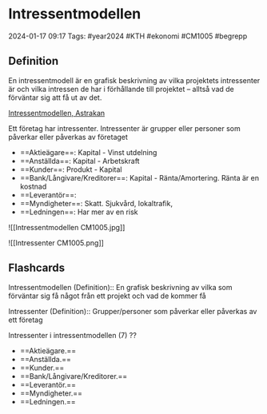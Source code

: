 # Intressentmodellen

2024-01-17 09:17
Tags: #year2024 #KTH #ekonomi #CM1005 #begrepp

## Definition

En intressentmodell är en grafisk beskrivning av vilka projektets intressenter är och vilka intressen de har i förhållande till projektet – alltså vad de förväntar sig att få ut av det.

[Intressentmodellen, Astrakan](https://www.astrakan.se/intressentmodellen/)

Ett företag har intressenter. Intressenter är grupper eller personer som påverkar eller påverkas av företaget

- ==Aktieägare==: Kapital - Vinst utdelning
- ==Anställda==: Kapital - Arbetskraft
- ==Kunder==: Produkt - Kapital
- ==Bank/Långivare/Kreditorer==: Kapital - Ränta/Amortering. Ränta är en kostnad
- ==Leverantör==:
- ==Myndigheter==: Skatt. Sjukvård, lokaltrafik,
- ==Ledningen==: Har mer av en risk

![[Intressentmodellen CM1005.jpg]]

![[Intressenter CM1005.png]]

## Flashcards

Intressentmodellen (Definition):: En grafisk beskrivning av vilka som förväntar sig få något från ett projekt och vad de kommer få
<!--SR:!2024-02-26,20,270!2024-02-12,13,270-->

Intressenter (Definition):: Grupper/personer som påverkar eller påverkas av ett företag
<!--SR:!2024-02-10,11,270!2024-02-15,16,290-->

Intressenter i intressentmodellen (7)
??
- ==Aktieägare.==
- ==Anställda.==
- ==Kunder.==
- ==Bank/Långivare/Kreditorer.==
- ==Leverantör.==
- ==Myndigheter.==
- ==Ledningen.==
<!--SR:!2024-02-04,5,230!2024-02-06,11,270-->
